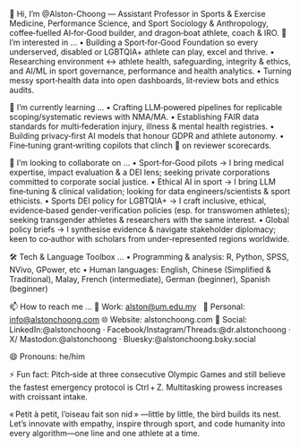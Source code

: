👋 Hi, I’m @Alston-Choong — Assistant Professor in Sports & Exercise Medicine, Performance Science, and Sport Sociology & Anthropology, coffee‑fuelled AI‑for‑Good builder, and dragon‑boat athlete, coach & IRO.
👀 I’m interested in …
• Building a Sport‑for‑Good Foundation so every underserved, disabled or LGBTQIA+ athlete can play, excel and thrive.
• Researching environment ↔ athlete health, safeguarding, integrity & ethics, and AI/ML in sport governance, performance and health analytics.
• Turning messy sport‑health data into open dashboards, lit‑review bots and ethics audits.

🌱 I’m currently learning …
• Crafting LLM‑powered pipelines for replicable scoping/systematic reviews with NMA/MA.
• Establishing FAIR data standards for multi‑federation injury, illness & mental health registries.
• Building privacy‑first AI models that honour GDPR and athlete autonomy.
• Fine‑tuning grant‑writing copilots that clinch 🥇 on reviewer scorecards.

💞️ I’m looking to collaborate on …
• Sport‑for‑Good pilots → I bring medical expertise, impact evaluation & a DEI lens; seeking private corporations committed to corporate social justice.
• Ethical AI in sport → I bring LLM fine‑tuning & clinical validation; looking for data engineers/scientists & sport ethicists.
• Sports DEI policy for LGBTQIA+ → I craft inclusive, ethical, evidence‑based gender‑verification policies (esp. for transwomen athletes); seeking transgender athletes & researchers with the same interest.
• Global policy briefs → I synthesise evidence & navigate stakeholder diplomacy; keen to co‑author with scholars from under‑represented regions worldwide.

🛠️ Tech & Language Toolbox …
• Programming & analysis: R, Python, SPSS, NVivo, GPower, etc 
• Human languages: English, Chinese (Simplified & Traditional), Malay, French (intermediate), German (beginner), Spanish (beginner)

📫 How to reach me …
💼 Work: alston@um.edu.my  
💌 Personal: info@alstonchoong.com 🌐 Website: alstonchoong.com 
🤝 Social: LinkedIn:@alstonchoong · Facebook/Instagram/Threads:@dr.alstonchoong · X/ Mastodon:@alstonchoong · Bluesky:@alstonchoong.bsky.social 

😄 Pronouns: he/him

⚡ Fun fact: Pitch‑side at three consecutive Olympic Games and still believe the fastest emergency protocol is Ctrl + Z. Multitasking prowess increases with croissant intake.

« Petit à petit, l’oiseau fait son nid » —little by little, the bird builds its nest. 
Let’s innovate with empathy, inspire through sport, and code humanity into every algorithm—one line and one athlete at a time.

